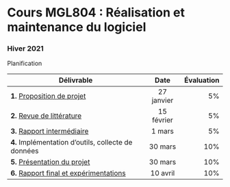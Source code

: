# Cours MGL804 : Réalisation et maintenance du logiciel

### Hiver 2021

Planification

| Délivrable        | Date           | Évaluation  |
| ------------- |:-------------:| -----:|
| **1.** [Proposition de projet](https://github.com/ETS-MGL804/H21/blob/main/projet%20MGL804-proposition.md)     | 27 janvier | 5% |
| **2.** [Revue de littérature](https://github.com/ETS-MGL804/H21/blob/main/projet%20MGL804-revue.md) |	15 février |	5% |
| **3.** [Rapport intermédiaire](https://github.com/ETS-MGL804/H21/blob/main/projet%20MGL804-intermediaire.md) |	1 mars |	5% |
| **4.** Implémentation d’outils, collecte de données | 	30 mars |	10% |
| **5.** [Présentation du projet](https://github.com/ETS-MGL804/H21/blob/main/projet%20MGL804-presentation.md) |	30 mars |	10% |
| **6.** [Rapport final et expérimentations](https://github.com/ETS-MGL804/H21/blob/main/projet%20MGL804-rapport-final.md) |	10 avril |	10% |


	
	

